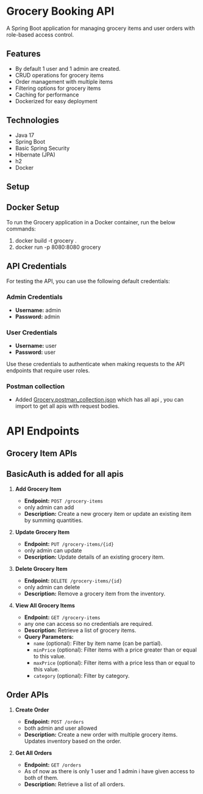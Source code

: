 # Grocery Booking API
A Spring Boot application for managing grocery items and user orders with role-based access control.

## Features
- By default 1 user and 1 admin are created.
- CRUD operations for grocery items
- Order management with multiple items
- Filtering options for grocery items
- Caching for performance
- Dockerized for easy deployment

## Technologies
- Java 17
- Spring Boot
- Basic Spring Security
- Hibernate (JPA)
- h2
- Docker

## Setup
## Docker Setup

To run the Grocery application in a Docker container, run the below commands:

1. docker build -t grocery .
2. docker run -p 8080:8080 grocery

## API Credentials

For testing the API, you can use the following default credentials:

### Admin Credentials
- **Username:** admin
- **Password:** admin

### User Credentials
- **Username:** user
- **Password:** user

Use these credentials to authenticate when making requests to the API endpoints that require user roles.

### Postman collection
- Added [Grocery.postman_collection.json](Grocery.postman_collection.json) which has all api , you can import to get all apis with request bodies.


# API Endpoints

## Grocery Item APIs
## BasicAuth is added for all apis

1. **Add Grocery Item**
    - **Endpoint:** `POST /grocery-items` 
    - only admin can add
    - **Description:** Create a new grocery item or update an existing item by summing quantities.

2. **Update Grocery Item**
    - **Endpoint:** `PUT /grocery-items/{id}` 
    - only admin can update
    - **Description:** Update details of an existing grocery item.

3. **Delete Grocery Item**
    - **Endpoint:** `DELETE /grocery-items/{id}` 
    - only admin can delete
    - **Description:** Remove a grocery item from the inventory.

4. **View All Grocery Items**
    - **Endpoint:** `GET /grocery-items` 
    - any one can access so no credentials are required.
    - **Description:** Retrieve a list of grocery items.
    - **Query Parameters:**
        - `name` (optional): Filter by item name (can be partial).
        - `minPrice` (optional): Filter items with a price greater than or equal to this value.
        - `maxPrice` (optional): Filter items with a price less than or equal to this value.
        - `category` (optional): Filter by  category.

## Order APIs

1. **Create Order**
    - **Endpoint:** `POST /orders` 
    - both admin and user allowed
    - **Description:** Create a new order with multiple grocery items. Updates inventory based on the order.

2. **Get All Orders** 
    - **Endpoint:** `GET /orders`
    - As of now as there is only 1 user and 1 admin i have given access to both of them.
    - **Description:** Retrieve a list of all orders.
